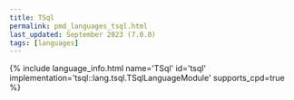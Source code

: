 ```yaml
---
title: TSql
permalink: pmd_languages_tsql.html
last_updated: September 2023 (7.0.0)
tags: [languages]
---
```


{% include language_info.html name='TSql' id='tsql' implementation='tsql::lang.tsql.TSqlLanguageModule' supports_cpd=true %}
